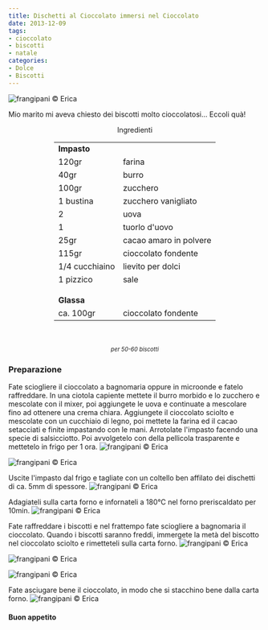 ```yaml
---
title: Dischetti al Cioccolato immersi nel Cioccolato
date: 2013-12-09
tags:
- cioccolato
- biscotti
- natale
categories:
- Dolce
- Biscotti
---
```

![](header.jpg "frangipani © Erica")

Mio marito mi aveva chiesto dei biscotti molto cioccolatosi... Eccoli quà!

<div id="wrapper" style="text-align: center">
  <div id="yourdiv" style="display: inline-block;">
    <div class="ingredients">
      <div class="ingredients-title">Ingredienti</div>
      <table>
        <tbody>
          <tr>
            <td colspan="2"><b>Impasto</b></td>
          </tr>
          <tr>
            <td>120gr</td>
            <td>farina</td>
          </tr>
          <tr>
            <td>40gr</td>
            <td>burro</td>
          </tr>
          <tr>
            <td>100gr</td>
            <td>zucchero</td>
          </tr>
          <tr>
            <td>1 bustina</td>
            <td>zucchero vanigliato</td>        
          </tr>
          <tr>
            <td>2</td>
            <td>uova</td>
          </tr>
          <tr>
            <td>1</td>
            <td>tuorlo d'uovo</td>
          </tr>
          <tr>
            <td>25gr</td>
            <td>cacao amaro in polvere</td>
          </tr>
          <tr>
            <td>115gr</td>
            <td>cioccolato fondente</td>
          </tr>
          <tr>
            <td>1/4 cucchiaino</td>
            <td>lievito per dolci</td>
          </tr>
          <tr>
            <td>1 pizzico</td>
            <td>sale</td>
          </tr>
          <tr style="height: 15px;"></tr>
          <tr>          
            <td colspan="2"><b>Glassa</b></td>
          </tr>
          <tr>
            <td>ca. 100gr</td>
            <td>cioccolato fondente</td>       
          </tr>
        </tbody>
      </table>
      <br></br>
      <i class="pull-right" style="font-size: 80%;">per 50-60 biscotti</i>
    </div>
  </div>
</div>


<h3>
  <font color="grey">
    <i class="fa fa-cogs"></i>
  </font> Preparazione
</h3>

Fate sciogliere il cioccolato a bagnomaria oppure in microonde e fatelo raffreddare.
In una ciotola capiente mettete il burro morbido e lo zucchero e mescolate con il mixer, poi aggiungete le uova e continuate a mescolare fino ad ottenere una crema chiara. Aggiungete il cioccolato sciolto e mescolate con un cucchiaio di legno, poi mettete la farina ed il cacao setacciati e finite impastando con le mani. Arrotolate l'impasto facendo una specie di salsicciotto. Poi avvolgetelo con della pellicola trasparente e mettetelo in frigo per 1 ora.
![](impasto.jpg "frangipani © Erica")

![](pellicola.jpg "frangipani © Erica")

Uscite l'impasto dal frigo e tagliate con un coltello ben affilato dei dischetti di ca. 5mm di spessore.
![](tagliati.jpg "frangipani © Erica")

Adagiateli sulla carta forno e infornateli a 180°C nel forno preriscaldato per 10min.
![](sfornati.jpg "frangipani © Erica")

Fate raffreddare i biscotti e nel frattempo fate sciogliere a bagnomaria il cioccolato. Quando i biscotti saranno freddi, immergete la metà del biscotto nel cioccolato sciolto e rimetteteli sulla carta forno.
![](glassa.jpg "frangipani © Erica")

![](glassa2.jpg "frangipani © Erica")

![](risultato1.jpg "frangipani © Erica")

Fate asciugare bene il cioccolato, in modo che si stacchino bene dalla carta forno.
![](risultato2.jpg "frangipani © Erica")



<h4>Buon appetito
  <font color="red">
    <i class="fa fa-smile-o"></i>
  </font>
</h4>